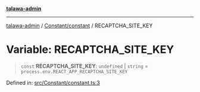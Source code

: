[**talawa-admin**](../../../README.md)

***

[talawa-admin](../../../modules.md) / [Constant/constant](../README.md) / RECAPTCHA\_SITE\_KEY

# Variable: RECAPTCHA\_SITE\_KEY

> `const` **RECAPTCHA\_SITE\_KEY**: `undefined` \| `string` = `process.env.REACT_APP_RECAPTCHA_SITE_KEY`

Defined in: [src/Constant/constant.ts:3](https://github.com/bint-Eve/talawa-admin/blob/16ddeb98e6868a55bca282e700a8f4212d222c01/src/Constant/constant.ts#L3)
